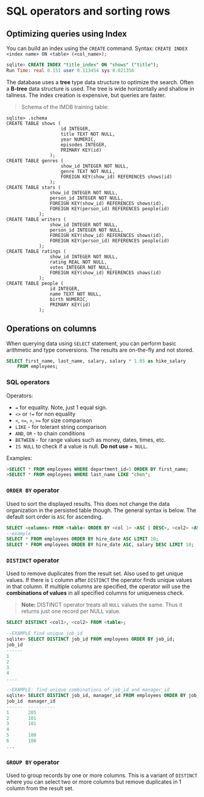 # SQL operators and sorting rows

## Optimizing queries using Index
You can build an index using the `CREATE` command. Syntax: `CREATE INDEX <index name> ON <table> (<col_name>);`

```sql
sqlite> CREATE INDEX "title_index" ON "shows" ("title");
Run Time: real 0.151 user 0.113454 sys 0.021356
```
The database uses a **tree** type data structure to optimize the search. Often a **B-tree** data structure is used. The tree is wide horizontally and shallow in tallness. The index creation is expensive, but queries are faster.

> Schema of the IMDB training table:
```
sqlite> .schema
CREATE TABLE shows (
                    id INTEGER,
                    title TEXT NOT NULL,
                    year NUMERIC,
                    episodes INTEGER,
                    PRIMARY KEY(id)
                );
CREATE TABLE genres (
                    show_id INTEGER NOT NULL,
                    genre TEXT NOT NULL,
                    FOREIGN KEY(show_id) REFERENCES shows(id)
                );
CREATE TABLE stars (
                show_id INTEGER NOT NULL,
                person_id INTEGER NOT NULL,
                FOREIGN KEY(show_id) REFERENCES shows(id),
                FOREIGN KEY(person_id) REFERENCES people(id)
            );
CREATE TABLE writers (
                show_id INTEGER NOT NULL,
                person_id INTEGER NOT NULL,
                FOREIGN KEY(show_id) REFERENCES shows(id),
                FOREIGN KEY(person_id) REFERENCES people(id)
            );
CREATE TABLE ratings (
                show_id INTEGER NOT NULL,
                rating REAL NOT NULL,
                votes INTEGER NOT NULL,
                FOREIGN KEY(show_id) REFERENCES shows(id)
            );
CREATE TABLE people (
                id INTEGER,
                name TEXT NOT NULL,
                birth NUMERIC,
                PRIMARY KEY(id)
            );
```

## Operations on columns
When querying data using `SELECT` statement, you can perform basic arithmetic and type conversions. The results are on-the-fly and not stored.

```sql
SELECT first_name, last_name, salary, salary * 1.05 as hike_salary
    FROM employees;
```

### SQL operators
Operators:

 - `=` for equality. Note, just 1 equal sign.
 - `<>` or `!=` for non equality
 - `<`, `<=`, `>`, `>=` for size comparison
 - `LIKE` - for tolerant string comparison
 - `AND`, `OR` - to chain conditions
 - `BETWEEN` - for range values such as money, dates, times, etc.
 - `IS NULL` to check if a value is null. **Do not use** `= NULL`.

Examples:
```sql
>SELECT * FROM employees WHERE department_id=5 ORDER BY first_name;
>SELECT * FROM employees WHERE last_name LIKE "chen";

```
### `ORDER BY` operator
Used to sort the displayed results. This does not change the data organization in the persisted table though. The general syntax is below. The default sort order is `ASC` for ascending.

```sql
SELECT <columns> FROM <table> ORDER BY <col 1> <ASC | DESC>, <col2> <ASC | DESC>;
--example
SELECT * FROM employees ORDER BY hire_date ASC LIMIT 10;
SELECT * FROM employees ORDER BY hire_date ASC, salary DESC LIMIT 10;
```

### `DISTINCT` operator
Used to remove duplicates from the result set. Also used to get unique values. If there is `1` column after `DISTINCT` the operator finds unique values in that column. If multiple columns are specified, the operator will use the **combinations of values** in all specified columns for uniqueness check.

> **Note:** DISTINCT operator treats all `NULL` values the same. Thus it returns just one record per NULL value.

```sql
SELECT DISTINCT <col1>, <col2> FROM <table>;

--EXAMPLE find unique job_id
sqlite> SELECT DISTINCT job_id FROM employees ORDER BY job_id;
job_id
------
1     
2     
3     
4     
....

--EXAMPLE: find unique combinations of job_id and manager_id
sqlite> SELECT DISTINCT job_id, manager_id FROM employees ORDER BY job_id;
job_id  manager_id
------  ----------
1       205       
2       101       
3       101       
4                 
5       100       
6       108   
...
```

### `GROUP BY` operator
Used to group records by one or more columns. This is a variant of `DISTINCT` where you can select two or more columns but remove duplicates in 1 column from the result set.